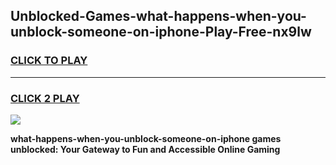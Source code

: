 
## Unblocked-Games-what-happens-when-you-unblock-someone-on-iphone-Play-Free-nx9lw
<h3>
<a href="https://premium76.site?title=what-happens-when-you-unblock-someone-on-iphone&ref=23A">CLICK TO PLAY</a></h3>
<hr>

<h3>
<a href="https://premium76.site?title=what-happens-when-you-unblock-someone-on-iphone&ref=23A">CLICK 2 PLAY</a>
  
</h3>

<a href="https://premium76.site?title=what-happens-when-you-unblock-someone-on-iphone&ref=23A"><img src="https://clearcache.store/games.png"></a>


**what-happens-when-you-unblock-someone-on-iphone games unblocked: Your Gateway to Fun and Accessible Online Gaming**
